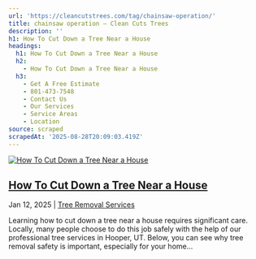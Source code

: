 ```yaml
---
url: 'https://cleancutstrees.com/tag/chainsaw-operation/'
title: chainsaw operation – Clean Cuts Trees
description: ''
h1: How To Cut Down a Tree Near a House
headings:
  h1: How To Cut Down a Tree Near a House
  h2:
    - How To Cut Down a Tree Near a House
  h3:
    - Get A Free Estimate
    - 801-473-7548
    - Contact Us
    - Our Services
    - Service Areas
    - Location
source: scraped
scrapedAt: '2025-08-28T20:09:03.419Z'
---
```

[![How To Cut Down a Tree Near a House](./assets/39f0e962b77dffe3d87f5408f68b9d059fd584e3.jpg)](https://cleancutstrees.com/2025/01/12/how-to-cut-down-a-tree-near-a-house/)

## [How To Cut Down a Tree Near a House](https://cleancutstrees.com/2025/01/12/how-to-cut-down-a-tree-near-a-house/)

Jan 12, 2025 | [Tree Removal Services](https://cleancutstrees.com/category/tree-removal-services/)

Learning how to cut down a tree near a house requires significant care. Locally, many people choose to do this job safely with the help of our professional tree services in Hooper, UT. Below, you can see why tree removal safety is important, especially for your home...

